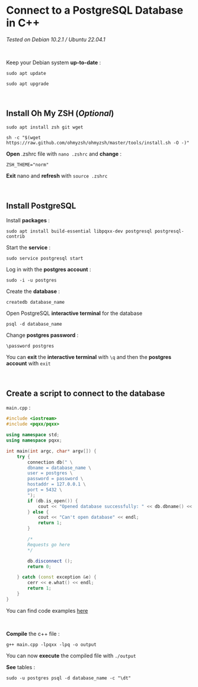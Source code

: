 # Connect to a PostgreSQL Database in C++
*Tested on Debian 10.2.1 / Ubuntu 22.04.1*

<br>

Keep your Debian system **up-to-date** :

```shell
sudo apt update
```
```shell
sudo apt upgrade
```
<br>

## Install Oh My ZSH (*Optional*)

```shell
sudo apt install zsh git wget
```
```shell
sh -c "$(wget https://raw.github.com/ohmyzsh/ohmyzsh/master/tools/install.sh -O -)"
```

**Open** .zshrc file with `nano .zshrc` and **change** :
```
ZSH_THEME="norm"
```
**Exit** nano and **refresh** with `source .zshrc`

<br>

## Install PostgreSQL

Install **packages** :
```shell
sudo apt install build-essential libpqxx-dev postgresql postgresql-contrib
```

Start the **service** :
```shell
sudo service postgresql start
```

Log in with the **postgres account** :
```shell
sudo -i -u postgres
```

Create the **database** :
```shell
createdb database_name
```

Open PostgreSQL **interactive terminal** for the database
```shell
psql -d database_name
```

Change **postgres password** :
```
\password postgres
```

You can **exit** the **interactive terminal** with `\q` and then the **postgres account** with `exit`

<br>

## Create a script to connect to the database

`main.cpp` :
```cpp
#include <iostream>
#include <pqxx/pqxx> 

using namespace std;
using namespace pqxx;

int main(int argc, char* argv[]) {
    try {
        connection db(" \
        dbname = database_name \
        user = postgres \
        password = password \
        hostaddr = 127.0.0.1 \
        port = 5432 \
        ");
        if (db.is_open()) {
            cout << "Opened database successfully: " << db.dbname() << endl;
        } else {
            cout << "Can't open database" << endl;
            return 1;
        }

        /*
        Requests go here
        */

        db.disconnect ();
        return 0;

    } catch (const exception &e) {
        cerr << e.what() << endl;
        return 1;
    }
}
```
You can find code examples [here](https://www.tutorialspoint.com/postgresql/postgresql_c_cpp.htm#)

<br>

**Compile** the c++ file :
```shell
g++ main.cpp -lpqxx -lpq -o output
```

You can now **execute** the compiled file with `./output`

**See** tables :
```shell
sudo -u postgres psql -d database_name -c "\dt"
```
